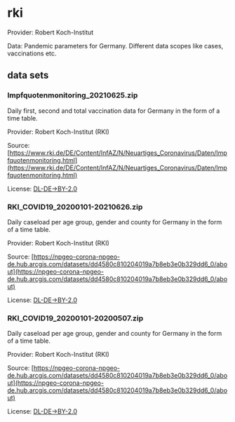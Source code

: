 # rki
Provider: Robert Koch-Institut

Data: Pandemic parameters for Germany. Different data scopes like cases, vaccinations etc.

## data sets
### Impfquotenmonitoring_20210625.zip
Daily first, second and total vaccination data for Germany in the form of a time table.

Provider: Robert Koch-Institut (RKI)

Source: [https://www.rki.de/DE/Content/InfAZ/N/Neuartiges_Coronavirus/Daten/Impfquotenmonitoring.html](https://www.rki.de/DE/Content/InfAZ/N/Neuartiges_Coronavirus/Daten/Impfquotenmonitoring.html)

License: [DL-DE->BY-2.0](https://www.govdata.de/dl-de/by-2-0)

### RKI_COVID19_20200101-20210626.zip
Daily caseload per age group, gender and county for Germany in the form of a time table.

Provider: Robert Koch-Institut (RKI)

Source: [https://npgeo-corona-npgeo-de.hub.arcgis.com/datasets/dd4580c810204019a7b8eb3e0b329dd6_0/about](https://npgeo-corona-npgeo-de.hub.arcgis.com/datasets/dd4580c810204019a7b8eb3e0b329dd6_0/about)

License: [DL-DE->BY-2.0](https://www.govdata.de/dl-de/by-2-0)

### RKI_COVID19_20200101-20200507.zip
Daily caseload per age group, gender and county for Germany in the form of a time table.

Provider: Robert Koch-Institut (RKI)

Source: [https://npgeo-corona-npgeo-de.hub.arcgis.com/datasets/dd4580c810204019a7b8eb3e0b329dd6_0/about](https://npgeo-corona-npgeo-de.hub.arcgis.com/datasets/dd4580c810204019a7b8eb3e0b329dd6_0/about)

License: [DL-DE->BY-2.0](https://www.govdata.de/dl-de/by-2-0)
